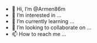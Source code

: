 - 👋 Hi, I’m @Armen86m
- 👀 I’m interested in ...
- 🌱 I’m currently learning ...
- 💞️ I’m looking to collaborate on ...
- 📫 How to reach me ...

<!---
Armen86m/Armen86m is a ✨ special ✨ repository because its `README.md` (this file) appears on your GitHub profile.
You can click the Preview link to take a look at your changes.
--->
